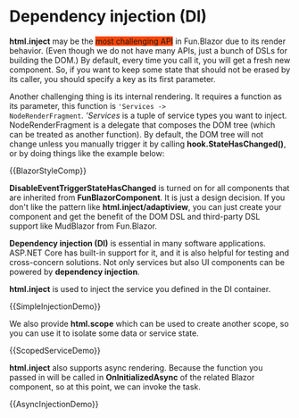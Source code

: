 # Dependency injection (DI)

**html.inject** may be the <span style="background:orangered">most challenging API</span> in Fun.Blazor due to its render behavior. (Even though we do not have many APIs, just a bunch of DSLs for building the DOM.) By default, every time you call it, you will get a fresh new component. So, if you want to keep some state that should not be erased by its caller, you should specify a key as its first parameter.

Another challenging thing is its internal rendering. It requires a function as its parameter, this function is <code>'Services -> NodeRenderFragment</code>. *'Services* is a tuple of service types you want to inject. NodeRenderFragment is a delegate that composes the DOM tree (which can be treated as another function). By default, the DOM tree will not change unless you manually trigger it by calling **hook.StateHasChanged()**, or by doing things like the example below:

{{BlazorStyleComp}}

**DisableEventTriggerStateHasChanged** is turned on for all components that are inherited from **FunBlazorComponent**. It is just a design decision. If you don't like the pattern like **html.inject/adaptiview**, you can just create your component and get the benefit of the DOM DSL and third-party DSL support like MudBlazor from Fun.Blazor.

**Dependency injection (DI)** is essential in many software applications. ASP.NET Core has built-in support for it, and it is also helpful for testing and cross-concern solutions. Not only services but also UI components can be powered by **dependency injection**.

**html.inject** is used to inject the service you defined in the DI container.

{{SimpleInjectionDemo}}

We also provide **html.scope** which can be used to create another scope, so you can use it to isolate some data or service state.

{{ScopedServiceDemo}}

**html.inject** also supports async rendering. Because the function you passed in will be called in **OnInitializedAsync** of the related Blazor component, so at this point, we can invoke the task.

{{AsyncInjectionDemo}}